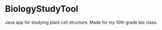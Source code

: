 BiologyStudyTool
================

Java app for studying plant cell structure. Made for my 10th grade bio class.
